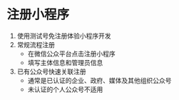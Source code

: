 # 注册小程序

1. 使用测试号免注册体验小程序开发
2. 常规流程注册
   - 在微信公众平台点击注册小程序
   - 填写主体信息和管理员信息
3. 已有公众号快速关联注册
   - 通常是已认证的企业、政府、媒体及其他组织公众号
   - 未认证的个人公众号不适用
